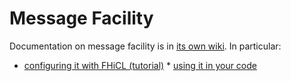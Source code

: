 Message Facility
======================================

Documentation on message facility is in [its own wiki](/redmine/projects/messagefacility/wiki). In particular:

-   [configuring it with FHiCL (tutorial)](/redmine/projects/messagefacility/wiki/Tutorial_for_MessageFacility_v12_Configuration) \* [using it in your code](/redmine/projects/messagefacility/wiki/Using_MessageFacility)
